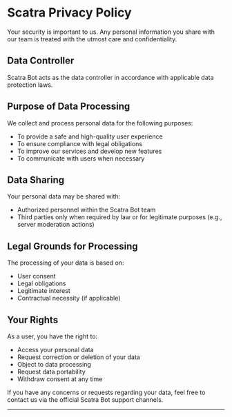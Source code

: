 # Scatra Privacy Policy

Your security is important to us. Any personal information you share with our team is treated with the utmost care and confidentiality.

## Data Controller

Scatra Bot acts as the data controller in accordance with applicable data protection laws.

## Purpose of Data Processing

We collect and process personal data for the following purposes:

- To provide a safe and high-quality user experience  
- To ensure compliance with legal obligations  
- To improve our services and develop new features  
- To communicate with users when necessary

## Data Sharing

Your personal data may be shared with:

- Authorized personnel within the Scatra Bot team  
- Third parties only when required by law or for legitimate purposes (e.g., server moderation actions)

## Legal Grounds for Processing

The processing of your data is based on:

- User consent  
- Legal obligations  
- Legitimate interest  
- Contractual necessity (if applicable)

## Your Rights

As a user, you have the right to:

- Access your personal data  
- Request correction or deletion of your data  
- Object to data processing  
- Request data portability  
- Withdraw consent at any time

If you have any concerns or requests regarding your data, feel free to contact us via the official Scatra Bot support channels.

---
